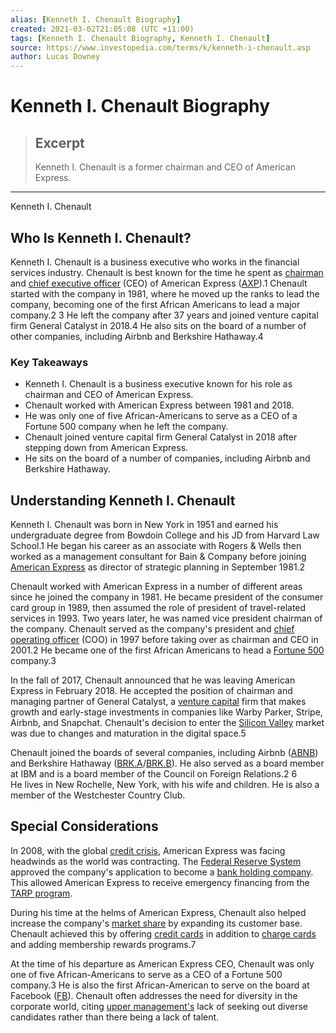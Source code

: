 ```yaml
---
alias: [Kenneth I. Chenault Biography]
created: 2021-03-02T21:05:08 (UTC +11:00)
tags: [Kenneth I. Chenault Biography, Kenneth I. Chenault]
source: https://www.investopedia.com/terms/k/kenneth-i-chenault.asp
author: Lucas Downey
---
```


# Kenneth I. Chenault Biography

> ## Excerpt
> Kenneth I. Chenault is a former chairman and CEO of American Express.

---

Kenneth I. Chenault
## Who Is Kenneth I. Chenault?

Kenneth I. Chenault is a business executive who works in the financial services industry. Chenault is best known for the time he spent as [chairman](https://www.investopedia.com/terms/c/chairman.asp) and [chief executive officer](https://www.investopedia.com/terms/c/ceo.asp) (CEO) of American Express ([AXP](https://www.investopedia.com/markets/quote?tvwidgetsymbol=axp)).1 Chenault started with the company in 1981, where he moved up the ranks to lead the company, becoming one of the first African Americans to lead a major company.2 3 He left the company after 37 years and joined venture capital firm General Catalyst in 2018.4 He also sits on the board of a number of other companies, including Airbnb and Berkshire Hathaway.4

### Key Takeaways

-   Kenneth I. Chenault is a business executive known for his role as chairman and CEO of American Express.
-   Chenault worked with American Express between 1981 and 2018.
-   He was only one of five African-Americans to serve as a CEO of a Fortune 500 company when he left the company.
-   Chenault joined venture capital firm General Catalyst in 2018 after stepping down from American Express.
-   He sits on the board of a number of companies, including Airbnb and Berkshire Hathaway.

## Understanding Kenneth I. Chenault

Kenneth I. Chenault was born in New York in 1951 and earned his undergraduate degree from Bowdoin College and his JD from Harvard Law School.1 He began his career as an associate with Rogers & Wells then worked as a management consultant for Bain & Company before joining [American Express](https://www.investopedia.com/articles/markets/012715/how-american-express-makes-its-money.asp) as director of strategic planning in September 1981.2

Chenault worked with American Express in a number of different areas since he joined the company in 1981. He became president of the consumer card group in 1989, then assumed the role of president of travel-related services in 1993. Two years later, he was named vice president chairman of the company. Chenault served as the company's president and [chief operating officer](https://www.investopedia.com/terms/c/coo.asp) (COO) in 1997 before taking over as chairman and CEO in 2001.2 He became one of the first African Americans to head a [Fortune 500](https://www.investopedia.com/terms/f/fortune500.asp) company.3

In the fall of 2017, Chenault announced that he was leaving American Express in February 2018. He accepted the position of chairman and managing partner of General Catalyst, a [venture capital](https://www.investopedia.com/terms/v/venturecapital.asp) firm that makes growth and early-stage investments in companies like Warby Parker, Stripe, Airbnb, and Snapchat. Chenault's decision to enter the [Silicon Valley](https://www.investopedia.com/terms/s/siliconvalley.asp) market was due to changes and maturation in the digital space.5

Chenault joined the boards of several companies, including Airbnb ([ABNB](https://www.investopedia.com/markets/quote?tvwidgetsymbol=ABNB)) and Berkshire Hathaway ([BRK.A](https://www.investopedia.com/markets/quote?tvwidgetsymbol=BRK.A)/[BRK.B](https://www.investopedia.com/markets/quote?tvwidgetsymbol=BRK.B)). He also served as a board member at IBM and is a board member of the Council on Foreign Relations.2 6 He lives in New Rochelle, New York, with his wife and children. He is also a member of the Westchester Country Club.

## Special Considerations

In 2008, with the global [credit crisis](https://www.investopedia.com/terms/c/credit-crisis.asp), American Express was facing headwinds as the world was contracting. The [Federal Reserve System](https://www.investopedia.com/terms/f/federalreservesystem.asp/) approved the company's application to become a [bank holding company](https://www.investopedia.com/terms/o/one-bank-holding-company.asp). This allowed American Express to receive emergency financing from the [TARP program](https://www.investopedia.com/terms/t/troubled-asset-relief-program-tarp.asp).

During his time at the helms of American Express, Chenault also helped increase the company's [market share](https://www.investopedia.com/terms/m/marketshare.asp) by expanding its customer base. Chenault achieved this by offering [credit cards](https://www.investopedia.com/terms/c/creditcard.asp) in addition to [charge cards](https://www.investopedia.com/terms/c/chargecard.asp) and adding membership rewards programs.7

At the time of his departure as American Express CEO, Chenault was only one of five African-Americans to serve as a CEO of a Fortune 500 company.3 He is also the first African-American to serve on the board at Facebook ([FB](https://www.investopedia.com/markets/quote?tvwidgetsymbol=FB)). Chenault often addresses the need for diversity in the corporate world, citing [upper management's](https://www.investopedia.com/terms/u/upper-management.asp) lack of seeking out diverse candidates rather than there being a lack of talent.
